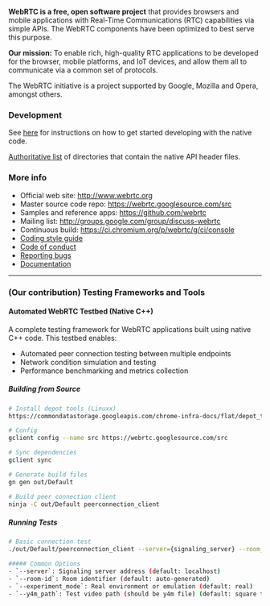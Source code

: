 **WebRTC is a free, open software project** that provides browsers and mobile
applications with Real-Time Communications (RTC) capabilities via simple APIs.
The WebRTC components have been optimized to best serve this purpose.

**Our mission:** To enable rich, high-quality RTC applications to be
developed for the browser, mobile platforms, and IoT devices, and allow them
all to communicate via a common set of protocols.

The WebRTC initiative is a project supported by Google, Mozilla and Opera,
amongst others.

### Development

See [here][native-dev] for instructions on how to get started
developing with the native code.

[Authoritative list](native-api.md) of directories that contain the
native API header files.

### More info

 * Official web site: http://www.webrtc.org
 * Master source code repo: https://webrtc.googlesource.com/src
 * Samples and reference apps: https://github.com/webrtc
 * Mailing list: http://groups.google.com/group/discuss-webrtc
 * Continuous build: https://ci.chromium.org/p/webrtc/g/ci/console
 * [Coding style guide](g3doc/style-guide.md)
 * [Code of conduct](CODE_OF_CONDUCT.md)
 * [Reporting bugs](docs/bug-reporting.md)
 * [Documentation](g3doc/sitemap.md)

[native-dev]: https://webrtc.googlesource.com/src/+/main/docs/native-code/


-----------------------------------------------------------------------------

### (Our contribution) Testing Frameworks and Tools
#### Automated WebRTC Testbed (Native C++)
A complete testing framework for WebRTC applications built using native C++ code. This testbed enables:
- Automated peer connection testing between multiple endpoints
- Network condition simulation and testing
- Performance benchmarking and metrics collection

##### Building from Source
```bash
# Install depot tools (Linuxx)
https://commondatastorage.googleapis.com/chrome-infra-docs/flat/depot_tools/docs/html/depot_tools_tutorial.html#_setting_up

# Config
gclient config --name src https://webrtc.googlesource.com/src

# Sync dependencies
gclient sync

# Generate build files
gn gen out/Default

# Build peer connection client
ninja -C out/Default peerconnection_client
```

##### Running Tests
```bash
# Basic connection test
./out/Default/peerconnection_client --server={signaling_server} --room_id={room_id} --experiment_mode=real (or emulation), --y4m_path={your_file.y4m}

##### Common Options
- `--server`: Signaling server address (default: localhost)
- `--room-id`: Room identifier (default: auto-generated)
- `--experiment_mode`: Real environment or emulation (default: real)
- `--y4m_path`: Test video path (should be y4m file) (default: square test video)

